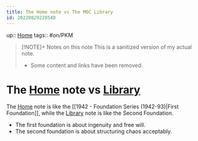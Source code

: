 ```yaml
---
title: The Home note vs The MOC Library
id: 20220829220548
---
```

up:: [Home]([[20220913025516]])
tags:: #on/PKM 

> [!NOTE]+ Notes on this note
> This is a sanitized version of my actual note. 
> - Some content and links have been removed.

# The [Home]([[20220913025516]]) note vs [Library]([[20220829214515]])
The [Home]([[20220913025516]]) note is like the [[1942 - Foundation Series (1942-93)|First Foundation]], while the [Library]([[20220829214515]]) note is like the Second Foundation. 

- The first foundation is about ingenuity and free will. 
- The second foundation is about structuring chaos acceptably. 